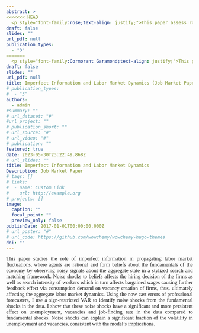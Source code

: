 ```yaml
---
abstract: >
<<<<<<< HEAD
  <p style="font-family:rose;text-align: justify;">This paper assess role of imperfect information for fluctuations in the U.S. labor market, and especially for the persistence in the recoveries from recessions. Utilizing a novel structural VAR model, I identify noise shocks - expectational errors stemming from imperfect information— as a significant factor that drive labor market fluctuations. Due to imperfect information, firms and workers cannot immediately distinguish whether an aggregate productivity shock is persistent, transitory or noise which affects their behavior and hence aggregate outcomes. Counterfactual analyses documents that without noise shocks, the labor market would recover 4-8 quarters sooner from the post 90s recessions. Introduction of imperfect information in a search and matching model contributes 28\% more to the persistence of unemployment after recessions relative to the full information benchmark. It also generates 30\% higher volatility in the labor market, highlighting the importance of imperfect information in driving labor market dynamics.</p>
draft: false
slides: ""
url_pdf: null
publication_types:
  - "3"
=======
  <p style="font-family:Cormorant Garamond;text-align: justify;">This paper assess role of imperfect information for fluctuations in the U.S. labor market, and especially for the persistence in the recoveries from recessions. Utilizing a novel structural VAR model, I identify noise shocks - expectational errors stemming from imperfect information— as a significant factor that drive labor market fluctuations. Due to imperfect information, firms and workers cannot immediately distinguish whether an aggregate productivity shock is persistent, transitory or noise which affects their behavior and hence aggregate outcomes. Counterfactual analyses documents that without noise shocks, the labor market would recover 4-8 quarters sooner from the post 90s recessions. Introduction of imperfect information in a search and matching model contributes 28% more to the persistence of unemployment after recessions relative to the full information benchmark. Imperfect information further generates 30\% higher volatility in unemployment and vacancies, highlighting its importance in driving labor market dynamics. </p>
draft: false
slides: ""
url_pdf: null
title: Imperfect Information and Labor Market Dynamics (Job Market Paper)
# publication_types:
#  - "3"
authors:
  - admin
#summary: ""
# url_dataset: "#"
#url_project: ""
# publication_short: ""
# url_source: "#"
# url_video: "#"
# publication: ""
featured: true
date: 2023-05-30T23:22:49.868Z
# url_slides: ""
title: Imperfect Information and Labor Market Dynamics
Description: Job Market Paper
# tags: []
# links:
#  - name: Custom Link
#    url: http://example.org
# projects: []
image:
  caption: ""
  focal_point: ""
  preview_only: false
publishDate: 2017-01-01T00:00:00.000Z
# url_poster: "#"
# url_code: https://github.com/wowchemy/wowchemy-hugo-themes
doi: ""
---
```

  <p style="font-family:rose;text-align: justify;">This paper studies the role
  of imperfect information in propagating labor market fluctuations, where
  agents are rational and form beliefs about the fundamentals of the economy by
  observing noisy signals about the aggregate state in a stylized search and
  matching framework. Noise shocks to beliefs affects the hiring decision of the
  firms as well as search intensity of workers which in turn affects bargained
  wages causing further feedback effect via consumption demand on vacancy
  creation of firms, thus, ultimately affecting the aggregate labor market
  dynamics. Using the now cast errors of professional forecasters, I use a
  sign-restricted VAR to identify noise shocks from the fundamental shocks in
  the data. I show that these noise shocks have a significant and more
  persistent effect on unemployment, vacancies and job-finding rate in the data
  compared to fundamental shocks. Noise shocks can explain a significant
  fraction of the volatility in unemployment and vacancies, consistent with the
  model’s implications. </p>
